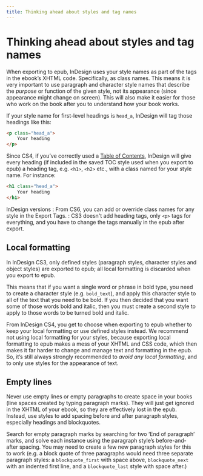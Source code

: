 ```yaml
---
title: Thinking ahead about styles and tag names
---
```


# Thinking ahead about styles and tag names

When exporting to epub, InDesign uses your style names as part of the tags in the ebook’s XHTML code. Specifically, as class names. This means it is very important to use paragraph and character style names that describe the *purpose* or function of the given style, not its appearance (since appearance might change on screen). This will also make it easier for those who work on the book after you to understand how your book works.

If your style name for first-level headings is `head_a`, InDesign will tag those headings like this:

~~~ html
<p class="head_a">
	Your heading
</p>
~~~

Since CS4, if you’ve correctly used a [Table of Contents](5-toc.html), InDesign will give every heading (if included in the saved TOC style used when you export to epub) a heading tag, e.g. `<h1>`, `<h2>` etc., with a class named for your style name. For instance:

~~~ html
<h1 class="head_a">
	Your heading
</h1>
~~~

InDesign versions
:	From CS6, you can add or override class names for any style in the Export Tags.
:	CS3 doesn't add heading tags, only `<p>` tags for everything, and you have to change the tags manually in the epub after export.

## Local formatting

In InDesign CS3, only defined styles (paragraph styles, character styles and object styles) are exported to epub; all local formatting is discarded when you export to epub.

This means that if you want a single word or phrase in bold type, you need to create a character style (e.g. `bold_text`), and apply this character style to all of the text that you need to be bold. If you then decided that you want some of those words bold and italic, then you must create a second style to apply to those words to be turned bold and italic.

From InDesign CS4, you get to choose when exporting to epub whether to keep your local formatting or use defined styles instead. We recommend not using local formatting for your styles, because exporting local formatting to epub makes a mess of your XHTML and CSS code, which then makes it far harder to change and manage text and formatting in the epub. So, it’s still always strongly recommended to *avoid any local formatting*, and to only use styles for the appearance of text.

## Empty lines

Never use empty lines or empty paragraphs to create space in your books (line spaces created by typing paragraph marks). They will just get ignored in the XHTML of your ebook, so they are effectively lost in the epub. Instead, use styles to add spacing before and after paragraph styles, especially headings and blockquotes.

Search for empty paragraph marks by searching for two ‘End of paragraph’ marks, and solve each instance using the paragraph style’s before-and-after spacing. You may need to create a few new paragraph styles for this to work (e.g. a block quote of three paragraphs would need three separate paragraph styles: a `blockquote_first` with space above, `blockquote_next` with an indented first line, and a `blockquote_last` style with space after.)
